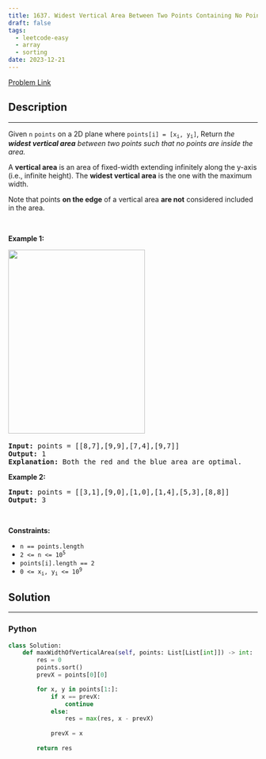 ```yaml
---
title: 1637. Widest Vertical Area Between Two Points Containing No Points
draft: false
tags: 
  - leetcode-easy
  - array
  - sorting
date: 2023-12-21
---
```


[Problem Link](https://leetcode.com/problems/widest-vertical-area-between-two-points-containing-no-points/)

## Description

---
<p>Given <code>n</code> <code>points</code> on a 2D plane where <code>points[i] = [x<sub>i</sub>, y<sub>i</sub>]</code>, Return<em>&nbsp;the <strong>widest vertical area</strong> between two points such that no points are inside the area.</em></p>

<p>A <strong>vertical area</strong> is an area of fixed-width extending infinitely along the y-axis (i.e., infinite height). The <strong>widest vertical area</strong> is the one with the maximum width.</p>

<p>Note that points <strong>on the edge</strong> of a vertical area <strong>are not</strong> considered included in the area.</p>

<p>&nbsp;</p>
<p><strong class="example">Example 1:</strong></p>
<img alt="" src="https://assets.leetcode.com/uploads/2020/09/19/points3.png" style="width: 276px; height: 371px;" />​
<pre>
<strong>Input:</strong> points = [[8,7],[9,9],[7,4],[9,7]]
<strong>Output:</strong> 1
<strong>Explanation:</strong> Both the red and the blue area are optimal.
</pre>

<p><strong class="example">Example 2:</strong></p>

<pre>
<strong>Input:</strong> points = [[3,1],[9,0],[1,0],[1,4],[5,3],[8,8]]
<strong>Output:</strong> 3
</pre>

<p>&nbsp;</p>
<p><strong>Constraints:</strong></p>

<ul>
	<li><code>n == points.length</code></li>
	<li><code>2 &lt;= n &lt;= 10<sup>5</sup></code></li>
	<li><code>points[i].length == 2</code></li>
	<li><code>0 &lt;= x<sub>i</sub>, y<sub>i</sub>&nbsp;&lt;= 10<sup>9</sup></code></li>
</ul>


## Solution

---
### Python
``` py title='widest-vertical-area-between-two-points-containing-no-points'
class Solution:
    def maxWidthOfVerticalArea(self, points: List[List[int]]) -> int:
        res = 0
        points.sort()
        prevX = points[0][0]

        for x, y in points[1:]:
            if x == prevX:
                continue
            else:
                res = max(res, x - prevX)
                
            prevX = x
        
        return res
```

